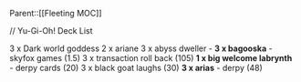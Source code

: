 Parent::[[Fleeting MOC]]


// Yu-Gi-Oh! Deck List 

3 x Dark world goddess
2 x ariane
3 x abyss dweller - 
**3 x bagooska** - skyfox games (1.5)
3 x transaction roll back (105)
**1 x big welcome labrynth** - derpy cards (20)
3 x black goat laughs (30)
**3 x arias** - derpy (48)
